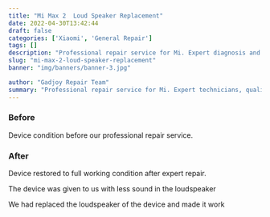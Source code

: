 ```yaml
---
title: "Mi Max 2  Loud Speaker Replacement"
date: 2022-04-30T13:42:44
draft: false
categories: ['Xiaomi', 'General Repair']
tags: []
description: "Professional repair service for Mi. Expert diagnosis and quality repairs in Bangalore."
slug: "mi-max-2-loud-speaker-replacement"
banner: "img/banners/banner-3.jpg"

author: "Gadjoy Repair Team"
summary: "Professional repair service for Mi. Expert technicians, quality parts, warranty included."
---
```


### Before

Device condition before our professional repair service.

### After

Device restored to full working condition after expert repair.

The device was given to us with less sound in the loudspeaker

We had replaced the loudspeaker of the device and made it work